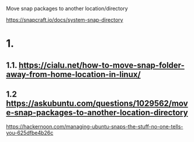 Move snap packages to another location/directory

https://snapcraft.io/docs/system-snap-directory

# 1. 

## 1.1. https://cialu.net/how-to-move-snap-folder-away-from-home-location-in-linux/  
## 1.2  https://askubuntu.com/questions/1029562/move-snap-packages-to-another-location-directory
https://hackernoon.com/managing-ubuntu-snaps-the-stuff-no-one-tells-you-625dfbe4b26c
